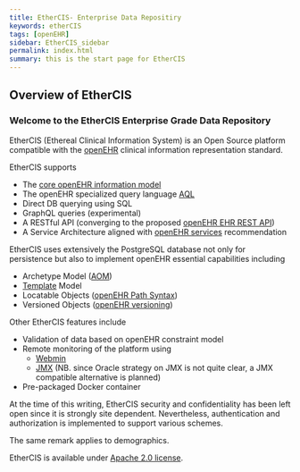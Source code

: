 ```yaml
---
title: EtherCIS- Enterprise Data Repositiry
keywords: etherCIS
tags: [openEHR]
sidebar: EtherCIS_sidebar
permalink: index.html
summary: this is the start page for EtherCIS
---
```


## Overview of EtherCIS

### Welcome to the EtherCIS Enterprise Grade Data Repository

EtherCIS (Ethereal Clinical Information System) is an Open Source platform compatible with the [openEHR](http://www.openehr.org/) clinical information representation standard. 

EtherCIS supports

- The [core openEHR information model](http://www.openehr.org/releases/RM/latest/docs/index)
- The openEHR specialized query language [AQL](http://www.openehr.org/releases/QUERY/latest/docs/AQL/AQL.html)
- Direct DB querying using SQL
- GraphQL queries (experimental)
- A RESTful API (converging to the proposed [openEHR EHR REST API](http://www.openehr.org/releases/ITS/latest/ehr_restapi.html))
- A Service Architecture aligned with [openEHR services](http://www.openehr.org/releases/BASE/latest/docs/architecture_overview/architecture_overview.html#_service_model_sm)  recommendation

EtherCIS uses extensively the PostgreSQL database not only for persistence but also to implement openEHR essential capabilities including

- Archetype Model ([AOM](http://www.openehr.org/releases/AM/latest/docs/AOM1.4/AOM1.4.html))
- [Template](http://www.openehr.org/releases/BASE/latest/docs/architecture_overview/architecture_overview.html#_archetypes_and_templates) Model
- Locatable Objects ([openEHR Path Syntax](http://www.openehr.org/releases/BASE/latest/docs/architecture_overview/architecture_overview.html#_paths_and_locators))
- Versioned Objects ([openEHR versioning](http://www.openehr.org/releases/BASE/latest/docs/architecture_overview/architecture_overview.html#_versioning_2))    

Other EtherCIS features include

- Validation of data based on openEHR constraint model
- Remote monitoring of the platform using
	- [Webmin](http://www.webmin.com/)
	- [JMX](http://www.oracle.com/technetwork/articles/java/javamanagement-140525.html) (NB. since Oracle strategy on JMX is not quite clear, a JMX compatible alternative is planned)
- Pre-packaged Docker container

At the time of this writing, EtherCIS security and confidentiality has been left open since it is strongly site dependent. Nevertheless, authentication and authorization is implemented to support various schemes.

The same remark applies to demographics.

EtherCIS is available under [Apache 2.0 license](https://www.apache.org/licenses/LICENSE-2.0).